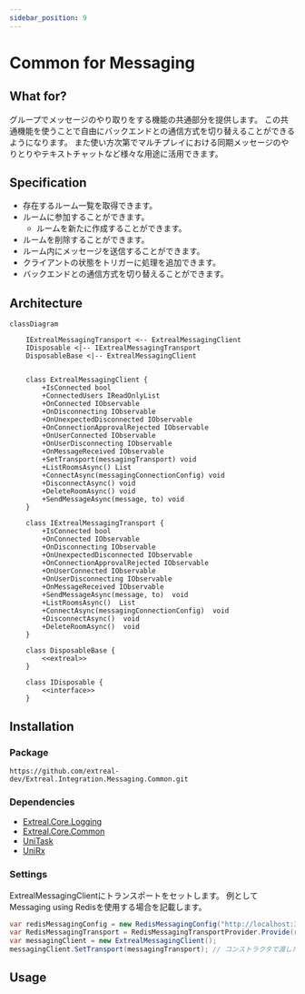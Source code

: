 ```yaml
---
sidebar_position: 9
---
```


# Common for Messaging

## What for?

グループでメッセージのやり取りをする機能の共通部分を提供します。
この共通機能を使うことで自由にバックエンドとの通信方式を切り替えることができるようになります。
また使い方次第でマルチプレイにおける同期メッセージのやりとりやテキストチャットなど様々な用途に活用できます。

## Specification

- 存在するルーム一覧を取得できます。
- ルームに参加することができます。
  - ルームを新たに作成することができます。
- ルームを削除することができます。
- ルーム内にメッセージを送信することができます。
- クライアントの状態をトリガーに処理を追加できます。
- バックエンドとの通信方式を切り替えることができます。

## Architecture

```mermaid
classDiagram

    IExtrealMessagingTransport <-- ExtrealMessagingClient
    IDisposable <|-- IExtrealMessagingTransport
    DisposableBase <|-- ExtrealMessagingClient 


    class ExtrealMessagingClient {
        +IsConnected bool
        +ConnectedUsers IReadOnlyList
        +OnConnected IObservable
        +OnDisconnecting IObservable
        +OnUnexpectedDisconnected IObservable
        +OnConnectionApprovalRejected IObservable
        +OnUserConnected IObservable
        +OnUserDisconnecting IObservable
        +OnMessageReceived IObservable
        +SetTransport(messagingTransport) void
        +ListRoomsAsync() List
        +ConnectAsync(messagingConnectionConfig) void
        +DisconnectAsync() void
        +DeleteRoomAsync() void
        +SendMessageAsync(message, to) void
    }
    
    class IExtrealMessagingTransport {
        +IsConnected bool
        +OnConnected IObservable
        +OnDisconnecting IObservable
        +OnUnexpectedDisconnected IObservable
        +OnConnectionApprovalRejected IObservable
        +OnUserConnected IObservable
        +OnUserDisconnecting IObservable
        +OnMessageReceived IObservable
        +SendMessageAsync(message, to)  void
        +ListRoomsAsync()  List
        +ConnectAsync(messagingConnectionConfig)  void
        +DisconnectAsync()  void
        +DeleteRoomAsync()  void
    }
    
    class DisposableBase {
        <<extreal>>
    }

    class IDisposable {
        <<interface>>
    }
```

## Installation

### Package

```text
https://github.com/extreal-dev/Extreal.Integration.Messaging.Common.git
```

### Dependencies

- [Extreal.Core.Logging](../core/logging.md)
- [Extreal.Core.Common](../core/common.md)
- [UniTask](https://github.com/Cysharp/UniTask)
- [UniRx](https://github.com/neuecc/UniRx)

### Settings

ExtrealMessagingClientにトランスポートをセットします。
例としてMessaging using Redisを使用する場合を記載します。

```csharp
var redisMessagingConfig = new RedisMessagingConfig("http://localhost:3030", new SocketIOOptions { EIO = EngineIO.V4 });
var RedisMessagingTransport = RedisMessagingTransportProvider.Provide(redisMessagingConfig);
var messagingClient = new ExtrealMessagingClient();
messagingClient.SetTransport(messagingTransport); // コンストラクタで渡した方が良さそう
```

## Usage
